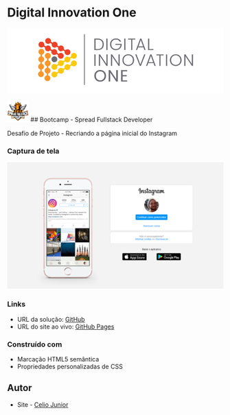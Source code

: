 # Digital Innovation One

<p align="center">
  <img src="/DIO.png" alt="DIO" title="Digital Innovation One">
</p>

<img src="/Spread.png" alt style="max-width: 10%"> ## Bootcamp - Spread Fullstack Developer 

Desafio de Projeto - Recriando a página inicial do Instagram


### Captura de tela

<img src="/INSTA.PNG" alt style="max-width: 100%">


### Links

- URL da solução: [GitHub](https://github.com/AIemao/instagram-dio)
- URL do site ao vivo: [GitHub Pages](https://aiemao.github.io/instagram-dio/)



### Construído com

- Marcação HTML5 semântica
- Propriedades personalizadas de CSS


## Autor

- Site - [Celio Junior](https://www.linkedin.com/in/celio-junior-152529193/)

